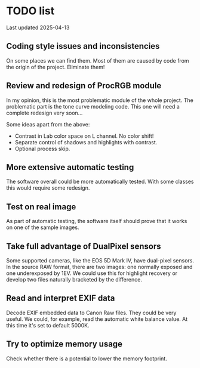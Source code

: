 TODO list
=========
Last updated 2025-04-13

Coding style issues and inconsistencies
---------------------------------------
On some places we can find them. Most of them are caused by
code from the origin of the project. Eliminate them!

Review and redesign of ProcRGB module
-------------------------------------
In my opinion, this is the most problematic module of the whole
project. The problematic part is the tone curve modeling code.
This one will need a complete redesign very soon...

Some ideas apart from the above:
* Contrast in Lab color space on L channel. No color shift!
* Separate control of shadows and highlights with contrast.
* Optional process skip.

More extensive automatic testing
--------------------------------
The software overall could be more automatically tested. With
some classes this would require some redesign.

Test on real image
------------------
As part of automatic testing, the software itself should prove
that it works on one of the sample images.

Take full advantage of DualPixel sensors
----------------------------------------
Some supported cameras, like the EOS 5D Mark IV, have dual-pixel
sensors. In the source RAW format, there are two images: one
normally exposed and one underexposed by 1EV. We could use this
for highlight recovery or develop two files naturally bracketed
by the difference.

Read and interpret EXIF data
----------------------------
Decode EXIF embedded data to Canon Raw files. They could be very
useful. We could, for example, read the automatic white balance
value. At this time it's set to default 5000K.

Try to optimize memory usage
----------------------------
Check whether there is a potential to lower the memory footprint.
